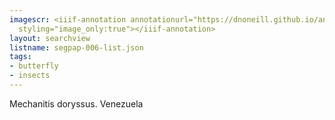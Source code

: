 ```yaml
---
imagescr: <iiif-annotation annotationurl="https://dnoneill.github.io/annotations/segpap-006-5.json"
  styling="image_only:true"></iiif-annotation>
layout: searchview
listname: segpap-006-list.json
tags:
- butterfly
- insects
---
```

Mechanitis doryssus. Venezuela